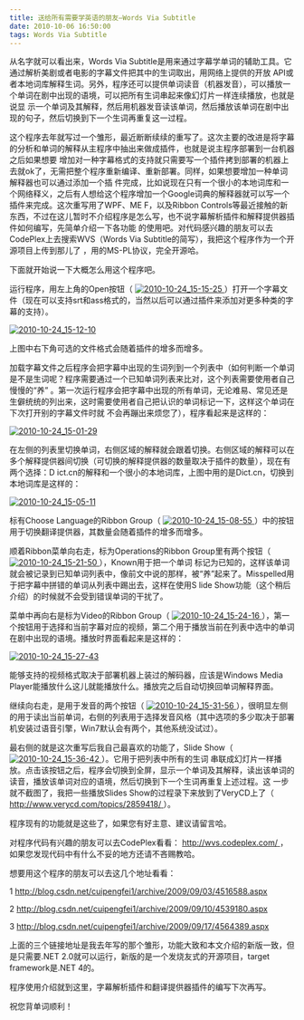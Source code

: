 ```yaml
---
title: 送给所有需要学英语的朋友—Words Via Subtitle
date: 2010-10-06 16:50:00
tags: Words Via Subtitle
---
```


从名字就可以看出来，Words Via Subtitle是用来通过字幕学单词的辅助工具。它通过解析美剧或者电影的字幕文件把其中的生词取出，用网络上提供的开放
API或者本地词库解释生词。另外，程序还可以提供单词读音（机器发音），可以播放一个单词在剧中出现的语境，可以把所有生词串起来像幻灯片一样连续播放，也就是说显
示一个单词及其解释，然后用机器发音读该单词，然后播放该单词在剧中出现的句子，然后切换到下一个生词再重复这一过程。

这个程序去年就写过一个雏形，最近断断续续的重写了。这次主要的改进是将字幕的分析和单词的解释从主程序中抽出来做成插件，也就是说主程序部署到一台机器之后如果想要
增加对一种字幕格式的支持就只需要写一个插件拷到部署的机器上去就ok了，无需把整个程序重新编译、重新部署。同样，如果想要增加一种单词解释器也可以通过添加一个插
件完成，比如说现在只有一个很小的本地词库和一个网络释义，之后有人想给这个程序增加一个Google词典的解释器就可以写一个插件来完成。这次重写用了WPF、ME
F，以及Ribbon Controls等最近接触的新东西，不过在这儿暂时不介绍程序是怎么写，也不说字幕解析插件和解释提供器插件如何编写，先简单介绍一下各功能
的使用吧。对代码感兴趣的朋友可以去CodePlex上去搜索WVS（Words Via Subtitle的简写），我把这个程序作为一个开源项目上传到那儿了
，用的MS-PL协议，完全开源哈。

下面就开始说一下大概怎么用这个程序吧。

运行程序，用左上角的Open按钮（ [
![2010-10-24_15-15-25](http://hi.csdn.net/attachment/201010/24/0_1287907696T90H.gif)
](http://hi.csdn.net/attachment/201010/24/0_12879076954nrG.gif)
）打开一个字幕文件（现在可以支持srt和ass格式的，当然以后可以通过插件来添加对更多种类的字幕的支持）。

[
![2010-10-24_15-12-10](http://hi.csdn.net/attachment/201010/24/0_1287907704bdDE.gif) ](http://hi.csdn.net/attachment/201010/24/0_1287907700gCeG.gif)

上图中右下角可选的文件格式会随着插件的增多而增多。

加载字幕文件之后程序会把字幕中出现的生词列到一个列表中（如何判断一个单词是不是生词呢？程序需要通过一个已知单词列表来比对，这个列表需要使用者自己慢慢的“养”
。第一次运行程序会把字幕中出现的所有单词，无论难易、常见还是生僻统统的列出来，这时需要使用者自己把认识的单词标记一下，这样这个单词在下次打开别的字幕文件时就
不会再蹦出来烦您了），程序看起来是这样的：

[
![2010-10-24_15-01-29](http://hi.csdn.net/attachment/201010/24/0_1287907713GtId.gif) ](http://hi.csdn.net/attachment/201010/24/0_1287907709mQwJ.gif)

在左侧的列表里切换单词，右侧区域的解释就会跟着切换。右侧区域的解释可以在多个解释提供器间切换（可切换的解释提供器的数量取决于插件的数量），现在有两个选择：D
ict.cn的解释和一个很小的本地词库，上图中用的是Dict.cn，切换到本地词库是这样的：

[
![2010-10-24_15-05-11](http://hi.csdn.net/attachment/201010/24/0_12879077190vv0.gif) ](http://hi.csdn.net/attachment/201010/24/0_128790771673Eq.gif)

标有Choose Language的Ribbon Group（ [
![2010-10-24_15-08-55](http://hi.csdn.net/attachment/201010/24/0_12879077217ns1.gif)
](http://hi.csdn.net/attachment/201010/24/0_1287907720Hs1z.gif)
）中的按钮用于切换翻译提供器，其数量会随着插件的增多而增多。

顺着Ribbon菜单向右走，标为Operations的Ribbon Group里有两个按钮（ [
![2010-10-24_15-21-50](http://hi.csdn.net/attachment/201010/24/0_1287907722PB1b.gif)
](http://hi.csdn.net/attachment/201010/24/0_1287907721nkeH.gif) ），Known用于把一个单词
标记为已知的，这样该单词就会被记录到已知单词列表中，像前文中说的那样，被“养”起来了。Misspelled用于把字幕中拼错的单词从列表中踢出去，这样在使用S
lide Show功能（这个稍后介绍）的时候就不会受到错误单词的干扰了。

菜单中再向右是标为Video的Ribbon Group（ [
![2010-10-24_15-24-16](http://hi.csdn.net/attachment/201010/24/0_1287907723rx99.gif)
](http://hi.csdn.net/attachment/201010/24/0_12879077225gx7.gif)
），第一个按钮用于选择和当前字幕对应的视频，第二个用于播放当前在列表中选中的单词在剧中出现的语境。播放时界面看起来是这样的：

[
![2010-10-24_15-27-43](http://hi.csdn.net/attachment/201010/24/0_1287907732bkhG.gif) ](http://hi.csdn.net/attachment/201010/24/0_1287907727EHMF.gif)

能够支持的视频格式取决于部署机器上装过的解码器，应该是Windows Media Player能播放什么这儿就能播放什么。播放完之后自动切换回单词解释界面。

继续向右走，是用于发音的两个按钮（ [
![2010-10-24_15-31-56](http://hi.csdn.net/attachment/201010/24/0_12879077336SN1.gif)
](http://hi.csdn.net/attachment/201010/24/0_12879077331c6W.gif)
），很明显左侧的用于读出当前单词，右侧的列表用于选择发音风格（其中选项的多少取决于部署机安装过语音引擎，Win7默认会有两个，其他系统没试过）。

最右侧的就是这次重写后我自己最喜欢的功能了，Slide Show（ [
![2010-10-24_15-36-42](http://hi.csdn.net/attachment/201010/24/0_1287907734druS.gif)
](http://hi.csdn.net/attachment/201010/24/0_12879077331mu7.gif) ）。它用于把列表中所有的生词
串联成幻灯片一样播放。点击该按钮之后，程序会切换到全屏，显示一个单词及其解释，读出该单词的读音，播放该单词对应的语境，然后切换到下一个生词再重复上述过程。这
一步就不截图了，我把一些播放Slides Show的过程录下来放到了VeryCD上了（ [
http://www.verycd.com/topics/2859418/ ](http://www.verycd.com/topics/2859418/)
）。

程序现有的功能就是这些了，如果您有好主意、建议请留言哈。

对程序代码有兴趣的朋友可以去CodePlex看看： [ http://wvs.codeplex.com/
](http://wvs.codeplex.com/) ，如果您发现代码中有什么不妥的地方还请不吝赐教哈。

想要用这个程序的朋友可以去这几个地址看看：

1 [ http://blog.csdn.net/cuipengfei1/archive/2009/09/03/4516588.aspx
](http://blog.csdn.net/cuipengfei1/archive/2009/09/03/4516588.aspx)

2 [ http://blog.csdn.net/cuipengfei1/archive/2009/09/10/4539180.aspx
](http://blog.csdn.net/cuipengfei1/archive/2009/09/10/4539180.aspx)

3 [ http://blog.csdn.net/cuipengfei1/archive/2009/09/17/4564389.aspx
](http://blog.csdn.net/cuipengfei1/archive/2009/09/17/4564389.aspx)

上面的三个链接地址是我去年写的那个雏形，功能大致和本文介绍的新版一致，但是只需要.NET 2.0就可以运行，新版的是一个发烧友式的开源项目，target
framework是.NET 4的。

程序使用介绍就到这里，字幕解析插件和翻译提供器插件的编写下次再写。

祝您背单词顺利！

